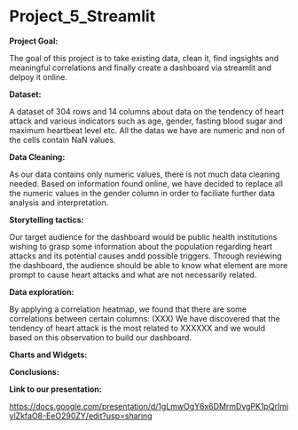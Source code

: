 # Project_5_Streamlit


**Project Goal:**

The goal of this project is to take existing data, clean it, find ingsights and meaningful correlations and finally create a dashboard via streamlit and delpoy it online. 


**Dataset:**

A dataset of 304 rows and 14 columns about data on the tendency of heart attack and various indicators such as age, gender, fasting blood sugar and maximum heartbeat level etc. All the datas we have are numeric and non of the cells contain NaN values. 


**Data Cleaning:**

As our data contains only numeric values, there is not much data cleaning needed. Based on information found online, we have decided to replace all the numeric values in the gender column in order to faciliate further data analysis and interpretation.


**Storytelling tactics:**

Our target audience for the dashboard would be public health institutions wishing to grasp some information about the population regarding heart attacks and its potential causes andd possible triggers. Through reviewing the dashboard, the audience should be able to know what element are more prompt to cause heart attacks and what are not necessarily related.


**Data exploration:**

By applying a correlation heatmap, we found that there are some correlations between certain columns: (XXX)
We have discovered that the tendency of heart attack is the most related to XXXXXX and we would based on this observation to build our dashboard.


**Charts and Widgets:**



**Conclusions:**




**Link to our presentation:**

https://docs.google.com/presentation/d/1gLmwOgY6x6DMrmDvgPK1pQrImiylZkfaO8-EeO290ZY/edit?usp=sharing
